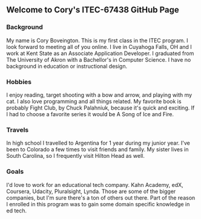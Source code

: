 ## Welcome to Cory's ITEC-67438 GitHub Page

### Background

My name is Cory Boveington. This is my first class in the ITEC program. I look forward to meeting all of you online.
I live in Cuyahoga Falls, OH and I work at Kent State as an Associate Application Developer. I graduated from The University of Akron with a Bachellor's in Computer Science. I have no background in education or instructional design.

### Hobbies

I enjoy reading, target shooting with a bow and arrow, and playing with my cat. I also love programming and all things related. My favorite book is probably Fight Club, by Chuck Palahniuk, because it's quick and exciting. If I had to choose a favorite series it would be A Song of Ice and Fire.

### Travels

In high school I travelled to Argentina for 1 year during my junior year. I've been to Colorado a few times to visit friends and family. My sister lives in South Carolina, so I frequently visit Hilton Head as well.

### Goals

I'd love to work for an educational tech company. Kahn Academy, edX, Coursera, Udacity, Pluralsight, Lynda. Those are some of the bigger companies, but I'm sure there's a ton of others out there. Part of the reason I enrolled in this program was to gain some domain specific knowledge in ed tech.
